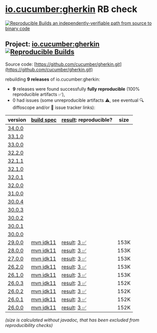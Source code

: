 [io.cucumber:gherkin](https://central.sonatype.com/artifact/io.cucumber/gherkin/versions) RB check
=======

[![Reproducible Builds](https://reproducible-builds.org/images/logos/rb.svg) an independently-verifiable path from source to binary code](https://reproducible-builds.org/)

## Project: [io.cucumber:gherkin](https://central.sonatype.com/artifact/io.cucumber/gherkin/versions) [![Reproducible Builds](https://img.shields.io/endpoint?url=https://raw.githubusercontent.com/jvm-repo-rebuild/reproducible-central/master/content/io/cucumber/gherkin/badge.json)](https://github.com/jvm-repo-rebuild/reproducible-central/blob/master/content/io/cucumber/gherkin/README.md)

Source code: [https://github.com/cucumber/gherkin.git](https://github.com/cucumber/gherkin.git)

rebuilding **9 releases** of io.cucumber:gherkin:
- **9** releases were found successfully **fully reproducible** (100% reproducible artifacts :white_check_mark:),
- 0 had issues (some unreproducible artifacts :warning:, see eventual :mag: diffoscope and/or :memo: issue tracker links):

| version | [build spec](/BUILDSPEC.md) | [result](https://reproducible-builds.org/docs/jvm/): reproducible? | size |
| -- | --------- | ------ | -- |
| [34.0.0](https://central.sonatype.com/artifact/io.cucumber/gherkin/34.0.0/pom) | | | |
| [33.1.0](https://central.sonatype.com/artifact/io.cucumber/gherkin/33.1.0/pom) | | | |
| [33.0.0](https://central.sonatype.com/artifact/io.cucumber/gherkin/33.0.0/pom) | | | |
| [32.2.0](https://central.sonatype.com/artifact/io.cucumber/gherkin/32.2.0/pom) | | | |
| [32.1.1](https://central.sonatype.com/artifact/io.cucumber/gherkin/32.1.1/pom) | | | |
| [32.1.0](https://central.sonatype.com/artifact/io.cucumber/gherkin/32.1.0/pom) | | | |
| [32.0.1](https://central.sonatype.com/artifact/io.cucumber/gherkin/32.0.1/pom) | | | |
| [32.0.0](https://central.sonatype.com/artifact/io.cucumber/gherkin/32.0.0/pom) | | | |
| [31.0.0](https://central.sonatype.com/artifact/io.cucumber/gherkin/31.0.0/pom) | | | |
| [30.0.4](https://central.sonatype.com/artifact/io.cucumber/gherkin/30.0.4/pom) | | | |
| [30.0.3](https://central.sonatype.com/artifact/io.cucumber/gherkin/30.0.3/pom) | | | |
| [30.0.2](https://central.sonatype.com/artifact/io.cucumber/gherkin/30.0.2/pom) | | | |
| [30.0.1](https://central.sonatype.com/artifact/io.cucumber/gherkin/30.0.1/pom) | | | |
| [30.0.0](https://central.sonatype.com/artifact/io.cucumber/gherkin/30.0.0/pom) | | | |
| [29.0.0](https://central.sonatype.com/artifact/io.cucumber/gherkin/29.0.0/pom) | [mvn jdk11](gherkin-29.0.0.buildspec) | [result](gherkin-29.0.0.buildinfo): [3 :white_check_mark: ](gherkin-29.0.0.buildcompare) | 153K |
| [28.0.0](https://central.sonatype.com/artifact/io.cucumber/gherkin/28.0.0/pom) | [mvn jdk11](gherkin-28.0.0.buildspec) | [result](gherkin-28.0.0.buildinfo): [3 :white_check_mark: ](gherkin-28.0.0.buildcompare) | 153K |
| [27.0.0](https://central.sonatype.com/artifact/io.cucumber/gherkin/27.0.0/pom) | [mvn jdk11](gherkin-27.0.0.buildspec) | [result](gherkin-27.0.0.buildinfo): [3 :white_check_mark: ](gherkin-27.0.0.buildcompare) | 153K |
| [26.2.0](https://central.sonatype.com/artifact/io.cucumber/gherkin/26.2.0/pom) | [mvn jdk11](gherkin-26.2.0.buildspec) | [result](gherkin-26.2.0.buildinfo): [3 :white_check_mark: ](gherkin-26.2.0.buildcompare) | 153K |
| [26.1.0](https://central.sonatype.com/artifact/io.cucumber/gherkin/26.1.0/pom) | [mvn jdk11](gherkin-26.1.0.buildspec) | [result](gherkin-26.1.0.buildinfo): [3 :white_check_mark: ](gherkin-26.1.0.buildcompare) | 153K |
| [26.0.3](https://central.sonatype.com/artifact/io.cucumber/gherkin/26.0.3/pom) | [mvn jdk11](gherkin-26.0.3.buildspec) | [result](gherkin-26.0.3.buildinfo): [3 :white_check_mark: ](gherkin-26.0.3.buildcompare) | 152K |
| [26.0.2](https://central.sonatype.com/artifact/io.cucumber/gherkin/26.0.2/pom) | [mvn jdk11](gherkin-26.0.2.buildspec) | [result](gherkin-26.0.2.buildinfo): [3 :white_check_mark: ](gherkin-26.0.2.buildcompare) | 152K |
| [26.0.1](https://central.sonatype.com/artifact/io.cucumber/gherkin/26.0.1/pom) | [mvn jdk11](gherkin-26.0.1.buildspec) | [result](gherkin-26.0.1.buildinfo): [3 :white_check_mark: ](gherkin-26.0.1.buildcompare) | 152K |
| [26.0.0](https://central.sonatype.com/artifact/io.cucumber/gherkin/26.0.0/pom) | [mvn jdk11](gherkin-26.0.0.buildspec) | [result](gherkin-26.0.0.buildinfo): [3 :white_check_mark: ](gherkin-26.0.0.buildcompare) | 152K |

<i>(size is calculated without javadoc, that has been excluded from reproducibility checks)</i>
